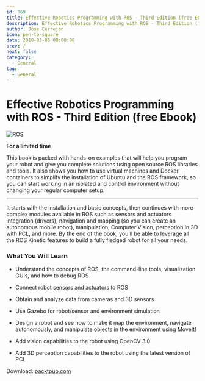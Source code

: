 ```yaml
---
id: 869
title: Effective Robotics Programming with ROS - Third Edition (free Ebook)
description: Effective Robotics Programming with ROS - Third Edition (free Ebook)
author: Jose Cerrejon
icon: pen-to-square
date: 2018-03-06 08:00:00
prev: /
next: false
category:
  - General
tag:
  - General
---
```


# Effective Robotics Programming with ROS - Third Edition (free Ebook)

![ROS](/images/2018/03/ros.png)

**For a limited time**

This book is packed with hands-on examples that will help you program your robot and give you complete solutions using open source ROS libraries and tools. It also shows you how to use virtual machines and Docker containers to simplify the installation of Ubuntu and the ROS framework, so you can start working in an isolated and control environment without changing your regular computer setup.

- - -
It starts with the installation and basic concepts, then continues with more complex modules available in ROS such as sensors and actuators integration (drivers), navigation and mapping (so you can create an autonomous mobile robot), manipulation, Computer Vision, perception in 3D with PCL, and more. By the end of the book, you’ll be able to leverage all the ROS Kinetic features to build a fully fledged robot for all your needs.

###  What You Will Learn

* Understand the concepts of ROS, the command-line tools, visualization GUIs, and how to debug ROS

* Connect robot sensors and actuators to ROS

* Obtain and analyze data from cameras and 3D sensors

* Use Gazebo for robot/sensor and environment simulation

* Design a robot and see how to make it map the environment, navigate autonomously, and manipulate objects in the environment using MoveIt!

* Add vision capabilities to the robot using OpenCV 3.0

* Add 3D perception capabilities to the robot using the latest version of PCL

Download: [packtpub.com](https://www.packtpub.com/packt/offers/free-learning)

